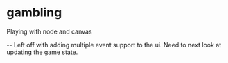 gambling
========

Playing with node and canvas

--
Left off with adding multiple event support to the ui. Need to next look at
updating the game state.